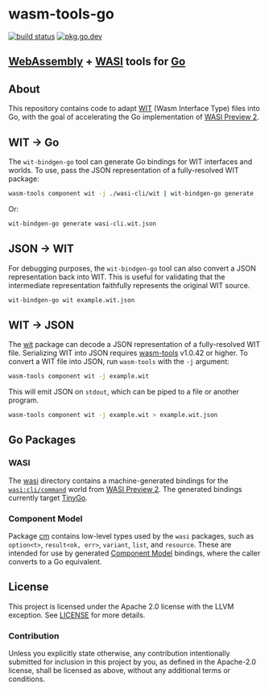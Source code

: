 # wasm-tools-go

[![build status](https://img.shields.io/github/actions/workflow/status/ydnar/wasm-tools-go/test.yaml?branch=main)](https://github.com/ydnar/wasm-tools-go/actions)
[![pkg.go.dev](https://img.shields.io/badge/docs-pkg.go.dev-blue.svg)](https://pkg.go.dev/github.com/ydnar/wasm-tools-go)

## [WebAssembly](https://webassembly.org) + [WASI](https://wasi.dev) tools for [Go](https://go.dev)

## About

This repository contains code to adapt [WIT](https://github.com/WebAssembly/component-model/blob/main/design/mvp/WIT.md) (Wasm Interface Type) files into Go, with the goal of accelerating the Go implementation of [WASI Preview 2](https://bytecodealliance.org/articles/webassembly-the-updated-roadmap-for-developers).

## WIT → Go

The `wit-bindgen-go` tool can generate Go bindings for WIT interfaces and worlds. To use, pass the JSON representation of a fully-resolved WIT package:

```sh
wasm-tools component wit -j ./wasi-cli/wit | wit-bindgen-go generate
```

Or:

```sh
wit-bindgen-go generate wasi-cli.wit.json
```

## JSON → WIT

For debugging purposes, the `wit-bindgen-go` tool can also convert a JSON representation back into WIT. This is useful for validating that the intermediate representation faithfully represents the original WIT source.

```sh
wit-bindgen-go wit example.wit.json
```

## WIT → JSON

The [wit](./wit) package can decode a JSON representation of a fully-resolved WIT file. Serializing WIT into JSON requires [wasm-tools](https://crates.io/crates/wasm-tools) v1.0.42 or higher. To convert a WIT file into JSON, run `wasm-tools` with the `-j` argument:

```sh
wasm-tools component wit -j example.wit
```

This will emit JSON on `stdout`, which can be piped to a file or another program.

```sh
wasm-tools component wit -j example.wit > example.wit.json
```

## Go Packages

### WASI

The [wasi](./wasi) directory contains a machine-generated bindings for the [`wasi:cli/command`](https://github.com/WebAssembly/wasi-cli) world from [WASI Preview 2](https://github.com/WebAssembly/WASI/blob/main/preview2/README.md). The generated bindings currently target [TinyGo](https://tinygo.org).

### Component Model

Package [cm](./cm) contains low-level types used by the `wasi` packages, such as `option<t>`, `result<ok, err>`, `variant`, `list`, and `resource`. These are intended for use by generated [Component Model](https://github.com/WebAssembly/component-model/blob/main/design/mvp/Explainer.md#type-definitions) bindings, where the caller converts to a Go equivalent.

## License

This project is licensed under the Apache 2.0 license with the LLVM exception. See [LICENSE](LICENSE) for more details.

### Contribution

Unless you explicitly state otherwise, any contribution intentionally submitted for inclusion in this project by you, as defined in the Apache-2.0 license, shall be licensed as above, without any additional terms or conditions.

